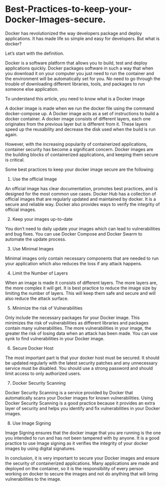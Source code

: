 # Best-Practices-to-keep-your-Docker-Images-secure.
Docker has revolutionized the way developers package and deploy applications. It has made life so simple and easy for developers. But what is docker?

Let’s start with the definition.

Docker is a software platform that allows you to build, test and deploy applications quickly. Docker packages software in such a way that when you download it on your computer you just need to run the container and the environment will be automatically set for you. No need to go through the trouble of downloading different libraries, tools, and packages to run someone else application.

To understand this article, you need to know what is a Docker image

A docker image is made when we run the docker file using the command docker-compose up. A Docker image acts as a set of instructions to build a docker container. A docker image consists of different layers, each one originates from the previous layer but is different from it. These layers speed up the reusability and decrease the disk used when the build is run again.


However, with the increasing popularity of containerized applications, container security has become a significant concern. Docker images are the building blocks of containerized applications, and keeping them secure is critical.

Some best practices to keep your docker image secure are the following:

1. Use the official Image

An official image has clear documentation, promotes best practices, and is designed for the most common use cases. Docker Hub has a collection of official images that are regularly updated and maintained by docker. It is a secure and reliable way. Docker also provides ways to verify the integrity of official images.

2. Keep your images up-to-date

You don’t need to daily update your images which can lead to vulnerabilities and bug fixes. You can use Docker Compose and Docker Swarm to automate the update process.

3. Use Minimal Images

Minimal images only contain necessary components that are needed to run your application which also reduces the loss if any attack happens.

4. Limit the Number of Layers

When an image is made it consists of different layers. The more layers are, the more complex it will get. It is best practice to reduce the image size by limiting the number of layers. This will keep them safe and secure and will also reduce the attack surface.

5. Minimize the risk of Vulnerabilities

Only include the necessary packages for your Docker image. This minimizes the risk of vulnerabilities as different libraries and packages contain many vulnerabilities. The more vulnerabilities in your image, the greater the risk of losing data when an attack has been made. You can use synk to find vulnerabilities in your Docker image.


6. Secure Docker Host

The most important part is that your docker host must be secured. It should be updated regularly with the latest security patches and any unnecessary service must be disabled. You should use a strong password and should limit access to only authorized users.

7. Docker Security Scanning

Docker Security Scanning is a service provided by Docker that automatically scans your Docker images for known vulnerabilities. Using Docker Security Scanning is a good practice because it provides an extra layer of security and helps you identify and fix vulnerabilities in your Docker images.

8. Use Image Signing

Image Signing ensures that the docker image that you are running is the one you intended to run and has not been tampered with by anyone. It is a good practice to use Image signing as it verifies the integrity of your docker images by using digital signatures.

In conclusion, it is very important to secure your Docker images and ensure the security of containerized applications. Many applications are made and deployed on the container, so it is the responsibility of every person working on docker to secure the images and not do anything that will bring vulnerabilities to the image.
